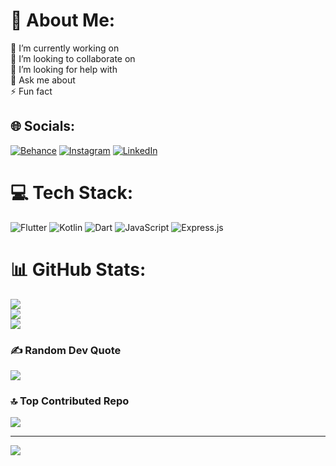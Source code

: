 # 💫 About Me:
🔭 I’m currently working on<br>👯 I’m looking to collaborate on<br>🤝 I’m looking for help with<br>💬 Ask me about<br>⚡ Fun fact


## 🌐 Socials:
[![Behance](https://img.shields.io/badge/Behance-1769ff?logo=behance&logoColor=white)](https://behance.net/ikalafe) [![Instagram](https://img.shields.io/badge/Instagram-%23E4405F.svg?logo=Instagram&logoColor=white)](https://instagram.com/dani.kalafe) [![LinkedIn](https://img.shields.io/badge/LinkedIn-%230077B5.svg?logo=linkedin&logoColor=white)](https://linkedin.com/in/daniyal-dehghan) 

# 💻 Tech Stack:
![Flutter](https://img.shields.io/badge/Flutter-%2302569B.svg?style=for-the-badge&logo=Flutter&logoColor=white) ![Kotlin](https://img.shields.io/badge/kotlin-%237F52FF.svg?style=for-the-badge&logo=kotlin&logoColor=white) ![Dart](https://img.shields.io/badge/dart-%230175C2.svg?style=for-the-badge&logo=dart&logoColor=white) ![JavaScript](https://img.shields.io/badge/javascript-%23323330.svg?style=for-the-badge&logo=javascript&logoColor=%23F7DF1E) ![Express.js](https://img.shields.io/badge/express.js-%23404d59.svg?style=for-the-badge&logo=express&logoColor=%2361DAFB)
# 📊 GitHub Stats:
![](https://github-readme-stats.vercel.app/api?username=ikalafe&theme=dark&hide_border=false&include_all_commits=true&count_private=true)<br/>
![](https://github-readme-streak-stats.herokuapp.com/?user=ikalafe&theme=dark&hide_border=false)<br/>
![](https://github-readme-stats.vercel.app/api/top-langs/?username=ikalafe&theme=dark&hide_border=false&include_all_commits=true&count_private=true&layout=compact)

### ✍️ Random Dev Quote
![](https://quotes-github-readme.vercel.app/api?type=horizontal&theme=radical)

### 🔝 Top Contributed Repo
![](https://github-contributor-stats.vercel.app/api?username=ikalafe&limit=5&theme=dark&combine_all_yearly_contributions=true)

---
[![](https://visitcount.itsvg.in/api?id=ikalafe&icon=2&color=9)](https://visitcount.itsvg.in)

<!-- Proudly created with GPRM ( https://gprm.itsvg.in ) -->
